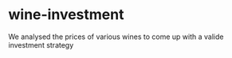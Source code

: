 # wine-investment
We analysed the prices of various wines to come up with a valide investment strategy
